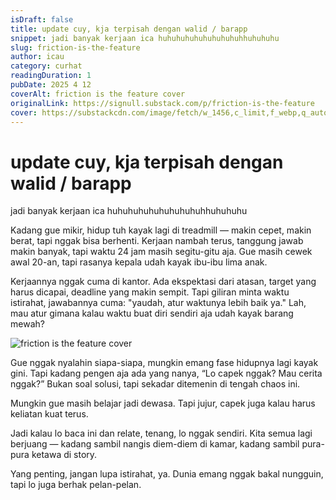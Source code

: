 ```yaml
---
isDraft: false
title: update cuy, kja terpisah dengan walid / barapp
snippet: jadi banyak kerjaan ica huhuhuhuhuhuhuhuhuhhuhuhuhu
slug: friction-is-the-feature
author: icau
category: curhat
readingDuration: 1
pubDate: 2025 4 12
coverAlt: friction is the feature cover
originalLink: https://signull.substack.com/p/friction-is-the-feature
cover: https://substackcdn.com/image/fetch/w_1456,c_limit,f_webp,q_auto:good,fl_progressive:steep/https%3A%2F%2Fsubstack-post-media.s3.amazonaws.com%2Fpublic%2Fimages%2Faf9f6d5e-b688-4c8b-b243-3f55362cccc5_1024x1024.png
---
```


# update cuy, kja terpisah dengan walid / barapp
jadi banyak kerjaan ica huhuhuhuhuhuhuhuhuhhuhuhuhu

Kadang gue mikir, hidup tuh kayak lagi di treadmill — makin cepet, makin berat, tapi nggak bisa berhenti. Kerjaan nambah terus, tanggung jawab makin banyak, tapi waktu 24 jam masih segitu-gitu aja. Gue masih cewek awal 20-an, tapi rasanya kepala udah kayak ibu-ibu lima anak.

Kerjaannya nggak cuma di kantor. Ada ekspektasi dari atasan, target yang harus dicapai, deadline yang makin sempit. Tapi giliran minta waktu istirahat, jawabannya cuma: "yaudah, atur waktunya lebih baik ya."
Lah, mau atur gimana kalau waktu buat diri sendiri aja udah kayak barang mewah?

![friction is the feature cover](https://assets.kompasiana.com/items/album/2021/12/25/mengatasi-stress-di-kantor-1024x768-61c70c4806310e4311341544.jpg?t=o&v=770)

Gue nggak nyalahin siapa-siapa, mungkin emang fase hidupnya lagi kayak gini. Tapi kadang pengen aja ada yang nanya, “Lo capek nggak? Mau cerita nggak?” Bukan soal solusi, tapi sekadar ditemenin di tengah chaos ini.

Mungkin gue masih belajar jadi dewasa. Tapi jujur, capek juga kalau harus keliatan kuat terus.

Jadi kalau lo baca ini dan relate, tenang, lo nggak sendiri. Kita semua lagi berjuang — kadang sambil nangis diem-diem di kamar, kadang sambil pura-pura ketawa di story.

Yang penting, jangan lupa istirahat, ya. Dunia emang nggak bakal nungguin, tapi lo juga berhak pelan-pelan.
